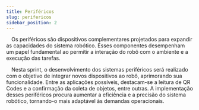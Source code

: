 ```yaml
---
title: Periféricos
slug: perifericos
sidebar_position: 2
---
```


&emsp;Os periféricos são dispositivos complementares projetados para expandir as capacidades do sistema robótico. Esses componentes desempenham um papel fundamental ao permitir a interação do robô com o ambiente e a execução das tarefas.

&emsp;Nesta sprint, o desenvolvimento dos sistemas periféricos será realizado com o objetivo de integrar novos dispositivos ao robô, aprimorando sua funcionalidade. Entre as aplicações possíveis, destacam-se a leitura de QR Codes e a confirmação da coleta de objetos, entre outras. A implementação desses periféricos procura aumentar a eficiência e a precisão do sistema robótico, tornando-o mais adaptável às demandas operacionais.